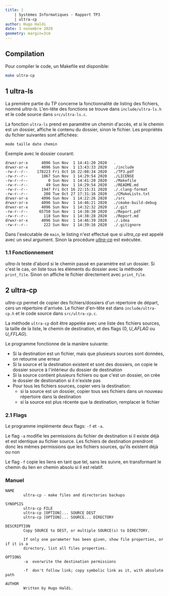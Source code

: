 ```yaml
---
title: |
    | Systèmes Informatiques - Rapport TP3
    | ultra-cp
author: Hugo Haldi
date: 3 novembre 2020
geometry: margin=3cm
---
```


## Compilation

Pour compiler le code, un Makefile est disponible:

```bash
make ultra-cp
```

## 1 ultra-ls

La première partie du TP concerne la fonctionnalité de listing des fichiers, nommé *ultra-ls*. L'en-tête des fonctions se trouve dans `include/ultra-ls.h` et le code source dans `src/ultra-ls.c`.

La fonction `ultra-ls` prend en paramètre un chemin d'accès, et si le chemin est un dossier, affiche le contenu du dossier, sinon le fichier. Les propriétés du fichier suivantes sont affichées:

`mode taille date chemin`

Exemple avec le dossier courant:

```text
drwxr-xr-x      4096 Sun Nov  1 14:41:20 2020   .
drwxr-xr-x      4096 Sun Nov  1 13:43:33 2020   ./include
-rw-r--r--    178223 Fri Oct 16 22:08:34 2020   ./TP3.pdf
-rw-r--r--      1067 Sun Nov  1 14:29:54 2020   ./LICENSE
-rw-r--r--         0 Sun Nov  1 14:41:20 2020   ./Makefile
-rw-r--r--        49 Sun Nov  1 14:29:54 2020   ./README.md
-rw-r--r--      1947 Fri Oct 16 22:15:31 2020   ./.clang-format
-rw-r--r--       208 Tue Oct 27 17:31:16 2020   ./CMakeLists.txt
drwxr-xr-x      4096 Sun Nov  1 14:22:26 2020   ./src
drwxr-xr-x      4096 Sun Nov  1 14:46:21 2020   ./cmake-build-debug
drwxr-xr-x      4096 Sun Nov  1 14:32:32 2020   ./.git
-rw-r--r--     65750 Sun Nov  1 14:38:30 2020   ./Report.pdf
-rw-r--r--       118 Sun Nov  1 14:38:28 2020   ./Report.md
drwxr-xr-x      4096 Sun Nov  1 14:46:39 2020   ./.idea
-rw-r--r--       222 Sun Nov  1 14:39:16 2020   ./.gitignore
```

Dans l'exécutable de `main`, le listing n'est effectué que si *ultra_cp* est appelé avec un seul argument. Sinon la procédure [*ultra-cp*](#2-ultra-cp) est exécutée.

### 1.1 Fonctionnement

*ultra-ls* teste d'abord si le chemin passé en paramètre est un dossier. Si c'est le cas, on liste tous les éléments du dossier avec la méthode `print_file`. Sinon on affiche le fichier directement avec `print_file`.

## 2 ultra-cp

*ultra-cp* permet de copier des fichiers/dossiers d'un répertoire de départ, cers un répertoire d'arrivée. Le fichier d'en-tête est dans `include/ultra-cp.h` et le code source dans `src/ultra-cp.c`.

La méthode `ultra-cp` doit être appelée avec une liste des fichiers sources, la taille de la liste, le chemin de destination, et des flags (0, *U_AFLAG* ou *U_FFLAG*).

Le programme fonctionne de la manière suivante:

- Si la destination est un fichier, mais que plusieurs sources sont données, on retourne une erreur
- Si la source et la destination existent et sont des dossiers, on copie le dossier source à l'intérieur du dossier de destination
- Si la source contient plusieurs fichiers ou que c'est un dossier, on crée le dossier de destionation si il n'existe pas
- Pour tous les fichiers sources, copier vers la destination:
  - si la source est un dossier, copier tous ses fichiers dans un nouveau répertoire dans la destination
  - si la source est plus récente que la destination, remplacer le fichier

### 2.1 Flags

Le programme implémente deux flags: `-f` et `-a`.

Le flag `-a` modifie les permissions du fichier de destination si il existe déjà et est identique au fichier source. Les fichiers de destination prendront donc les mêmes permissions que les fichiers sources, qu'ils existent déjà ou non

Le flag `-f` copie les liens en tant que tel, sans les suivre, en transformant le chemin du lien en chemin absolu si il est relatif.

### Manuel

```text
NAME
        ultra-cp - make files and directories backups

SYNOPSIS
        ultra-cp FILE
        ultra-cp [OPTION]... SOURCE DEST
        ultra-cp [OPTION]... SOURCE... DIRECTORY

DESCRIPTION
        Copy SOURCE to DEST, or multiple SOURCE(s) to DIRECTORY.

        If only one parameter has been given, show file properties, or if it is a
        directory, list all files properties.

OPTIONS
        -a  overwrite the destination permissions

        -f  don't follow link; copy symbolic link as it, with absolute path

AUTHOR
        Written by Hugo Haldi.
```